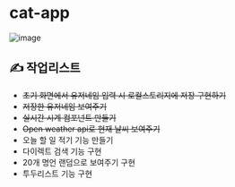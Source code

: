 # cat-app

![image](https://user-images.githubusercontent.com/87457620/191976053-84312adf-2a9b-4819-a741-8d21857b33b1.png)


## ✍️ 작업리스트


- ~~초기 화면에서 유저네임 입력 시 로컬스토리지에 저장 구현하기~~
- ~~저장한 유저네임 보여주기~~
- ~~실시간 시계 컴포넌트 만들기~~
- ~~Open weather api로 현재 날씨 보여주기~~
- 오늘 할 일 적기 기능 만들기
- 다이렉트 검색 기능 구현
- 20개 명언 랜덤으로 보여주기 구현
- 투두리스트 기능 구현

